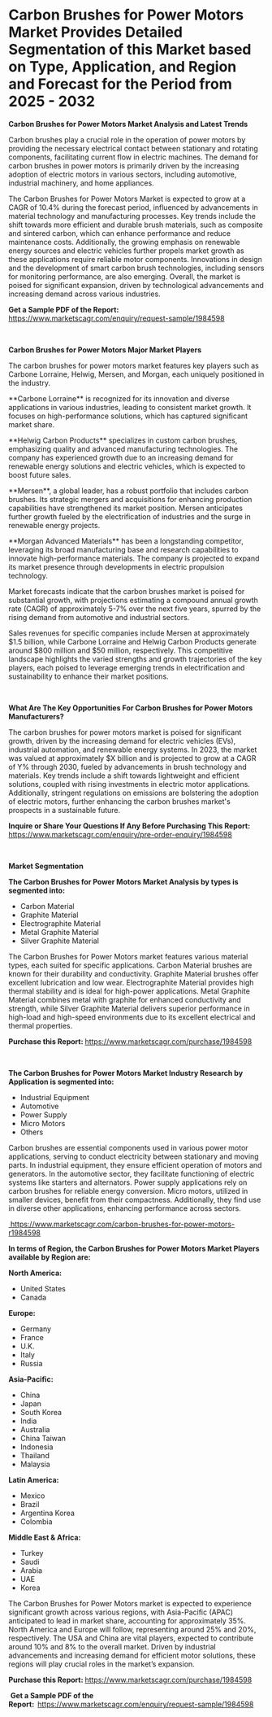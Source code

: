 <p><h1>Carbon Brushes for Power Motors Market Provides Detailed Segmentation of this Market based on Type, Application, and Region and Forecast for the Period from 2025 - 2032</h1></p><p><strong>Carbon Brushes for Power Motors Market Analysis and Latest Trends</strong></p>
<p><p>Carbon brushes play a crucial role in the operation of power motors by providing the necessary electrical contact between stationary and rotating components, facilitating current flow in electric machines. The demand for carbon brushes in power motors is primarily driven by the increasing adoption of electric motors in various sectors, including automotive, industrial machinery, and home appliances. </p><p>The Carbon Brushes for Power Motors Market is expected to grow at a CAGR of 10.4% during the forecast period, influenced by advancements in material technology and manufacturing processes. Key trends include the shift towards more efficient and durable brush materials, such as composite and sintered carbon, which can enhance performance and reduce maintenance costs. Additionally, the growing emphasis on renewable energy sources and electric vehicles further propels market growth as these applications require reliable motor components. Innovations in design and the development of smart carbon brush technologies, including sensors for monitoring performance, are also emerging. Overall, the market is poised for significant expansion, driven by technological advancements and increasing demand across various industries.</p></p>
<p><strong>Get a Sample PDF of the Report:&nbsp;</strong> <a href="https://www.marketscagr.com/enquiry/request-sample/1984598?utm_campaign=2041&utm_medium=2&utm_source=Github&utm_content=ia&utm_term=12042025&utm_id=carbon-brushes-for-power-motors">https://www.marketscagr.com/enquiry/request-sample/1984598</a></p>
<p>&nbsp;</p>
<p><strong>Carbon Brushes for Power Motors Major Market Players</strong></p>
<p><p>The carbon brushes for power motors market features key players such as Carbone Lorraine, Helwig, Mersen, and Morgan, each uniquely positioned in the industry. </p><p>**Carbone Lorraine** is recognized for its innovation and diverse applications in various industries, leading to consistent market growth. It focuses on high-performance solutions, which has captured significant market share. </p><p>**Helwig Carbon Products** specializes in custom carbon brushes, emphasizing quality and advanced manufacturing technologies. The company has experienced growth due to an increasing demand for renewable energy solutions and electric vehicles, which is expected to boost future sales.</p><p>**Mersen**, a global leader, has a robust portfolio that includes carbon brushes. Its strategic mergers and acquisitions for enhancing production capabilities have strengthened its market position. Mersen anticipates further growth fueled by the electrification of industries and the surge in renewable energy projects.</p><p>**Morgan Advanced Materials** has been a longstanding competitor, leveraging its broad manufacturing base and research capabilities to innovate high-performance materials. The company is projected to expand its market presence through developments in electric propulsion technology.</p><p>Market forecasts indicate that the carbon brushes market is poised for substantial growth, with projections estimating a compound annual growth rate (CAGR) of approximately 5-7% over the next five years, spurred by the rising demand from automotive and industrial sectors.</p><p>Sales revenues for specific companies include Mersen at approximately $1.5 billion, while Carbone Lorraine and Helwig Carbon Products generate around $800 million and $50 million, respectively. This competitive landscape highlights the varied strengths and growth trajectories of the key players, each poised to leverage emerging trends in electrification and sustainability to enhance their market positions.</p></p>
<p>&nbsp;</p>
<p><strong>What Are The Key Opportunities For Carbon Brushes for Power Motors Manufacturers?</strong></p>
<p><p>The carbon brushes for power motors market is poised for significant growth, driven by the increasing demand for electric vehicles (EVs), industrial automation, and renewable energy systems. In 2023, the market was valued at approximately $X billion and is projected to grow at a CAGR of Y% through 2030, fueled by advancements in brush technology and materials. Key trends include a shift towards lightweight and efficient solutions, coupled with rising investments in electric motor applications. Additionally, stringent regulations on emissions are bolstering the adoption of electric motors, further enhancing the carbon brushes market's prospects in a sustainable future.</p></p>
<p><strong>Inquire or Share Your Questions If Any Before Purchasing This Report:</strong> <a href="https://www.marketscagr.com/enquiry/pre-order-enquiry/1984598?utm_campaign=2041&utm_medium=2&utm_source=Github&utm_content=ia&utm_term=12042025&utm_id=carbon-brushes-for-power-motors">https://www.marketscagr.com/enquiry/pre-order-enquiry/1984598</a></p>
<p>&nbsp;</p>
<p><strong>Market Segmentation</strong></p>
<p><strong>The Carbon Brushes for Power Motors Market Analysis by types is segmented into:</strong></p>
<p><ul><li>Carbon Material</li><li>Graphite Material</li><li>Electrographite Material</li><li>Metal Graphite Material</li><li>Silver Graphite Material</li></ul></p>
<p><p>The Carbon Brushes for Power Motors market features various material types, each suited for specific applications. Carbon Material brushes are known for their durability and conductivity. Graphite Material brushes offer excellent lubrication and low wear. Electrographite Material provides high thermal stability and is ideal for high-power applications. Metal Graphite Material combines metal with graphite for enhanced conductivity and strength, while Silver Graphite Material delivers superior performance in high-load and high-speed environments due to its excellent electrical and thermal properties.</p></p>
<p><strong>Purchase this Report:&nbsp;</strong><a href="https://www.marketscagr.com/purchase/1984598?utm_campaign=2041&utm_medium=2&utm_source=Github&utm_content=ia&utm_term=12042025&utm_id=carbon-brushes-for-power-motors">https://www.marketscagr.com/purchase/1984598</a></p>
<p>&nbsp;</p>
<p><strong>The Carbon Brushes for Power Motors Market Industry Research by Application is segmented into:</strong></p>
<p><ul><li>Industrial Equipment</li><li>Automotive</li><li>Power Supply</li><li>Micro Motors</li><li>Others</li></ul></p>
<p><p>Carbon brushes are essential components used in various power motor applications, serving to conduct electricity between stationary and moving parts. In industrial equipment, they ensure efficient operation of motors and generators. In the automotive sector, they facilitate functioning of electric systems like starters and alternators. Power supply applications rely on carbon brushes for reliable energy conversion. Micro motors, utilized in smaller devices, benefit from their compactness. Additionally, they find use in diverse other applications, enhancing performance across sectors.</p></p>
<p><a href="https://www.marketscagr.com/carbon-brushes-for-power-motors-r1984598?utm_campaign=2041&utm_medium=2&utm_source=Github&utm_content=ia&utm_term=12042025&utm_id=carbon-brushes-for-power-motors">&nbsp;https://www.marketscagr.com/carbon-brushes-for-power-motors-r1984598</a></p>
<p><strong>In terms of Region, the Carbon Brushes for Power Motors Market Players available by Region are:</strong></p>
<p>
    <p> <strong> North America: </strong>
        <ul>
            <li>United States</li>
            <li>Canada</li>
        </ul>
        </p> 
    <p> <strong> Europe: </strong>
        <ul>
            <li>Germany</li>
            <li>France</li>
            <li>U.K.</li>
            <li>Italy</li>
            <li>Russia</li>
        </ul>
        </p> 
    <p> <strong> Asia-Pacific: </strong>
        <ul>
            <li>China</li>
            <li>Japan</li>
            <li>South Korea</li>
            <li>India</li>
            <li>Australia</li>
            <li>China Taiwan</li>
            <li>Indonesia</li>
            <li>Thailand</li>
            <li>Malaysia</li>
        </ul>
        </p> 
    <p> <strong> Latin America: </strong>
        <ul>
            <li>Mexico</li>
            <li>Brazil</li>
            <li>Argentina Korea</li>
            <li>Colombia</li>
        </ul>
        </p> 
    <p> <strong> Middle East & Africa: </strong>
        <ul>
            <li>Turkey</li>
            <li>Saudi</li>
            <li>Arabia</li>
            <li>UAE</li>
            <li>Korea</li>
        </ul>
    </p>
    </p>
<p><p>The Carbon Brushes for Power Motors market is expected to experience significant growth across various regions, with Asia-Pacific (APAC) anticipated to lead in market share, accounting for approximately 35%. North America and Europe will follow, representing around 25% and 20%, respectively. The USA and China are vital players, expected to contribute around 10% and 8% to the overall market. Driven by industrial advancements and increasing demand for efficient motor solutions, these regions will play crucial roles in the market’s expansion.</p></p>
<p><strong>Purchase this Report: </strong><a href="https://www.marketscagr.com/purchase/1984598?utm_campaign=2041&utm_medium=2&utm_source=Github&utm_content=ia&utm_term=12042025&utm_id=carbon-brushes-for-power-motors">https://www.marketscagr.com/purchase/1984598</a></p>
<p>&nbsp;<strong>Get a Sample PDF of the Report:&nbsp;&nbsp;</strong><a href="https://www.marketscagr.com/enquiry/request-sample/1984598?utm_campaign=2041&utm_medium=2&utm_source=Github&utm_content=ia&utm_term=12042025&utm_id=carbon-brushes-for-power-motors">https://www.marketscagr.com/enquiry/request-sample/1984598</a></p>
<p><strong></strong></p>
<p><p></p><p></p><p></p></p>